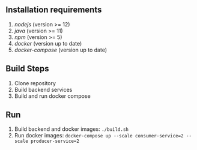 ## Installation requirements
1. *nodejs* (version >= 12)
2. *java* (version >= 11)
2. *npm* (version >= 5)
4. *docker* (version up to date)
5. *docker-compose* (version up to date)

## Build Steps
1. Clone repository
2. Build backend services
3. Build and run docker compose

## Run
1. Build backend and docker images: `./build.sh`
2. Run docker images: `docker-compose up --scale consumer-service=2 --scale producer-service=2`